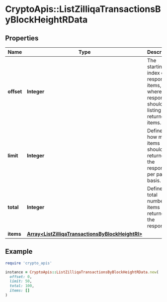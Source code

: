 # CryptoApis::ListZilliqaTransactionsByBlockHeightRData

## Properties

| Name | Type | Description | Notes |
| ---- | ---- | ----------- | ----- |
| **offset** | **Integer** | The starting index of the response items, i.e. where the response should start listing the returned items. |  |
| **limit** | **Integer** | Defines how many items should be returned in the response per page basis. |  |
| **total** | **Integer** | Defines the total number of items returned in the response. |  |
| **items** | [**Array&lt;ListZilliqaTransactionsByBlockHeightRI&gt;**](ListZilliqaTransactionsByBlockHeightRI.md) |  |  |

## Example

```ruby
require 'crypto_apis'

instance = CryptoApis::ListZilliqaTransactionsByBlockHeightRData.new(
  offset: 0,
  limit: 50,
  total: 100,
  items: []
)
```


